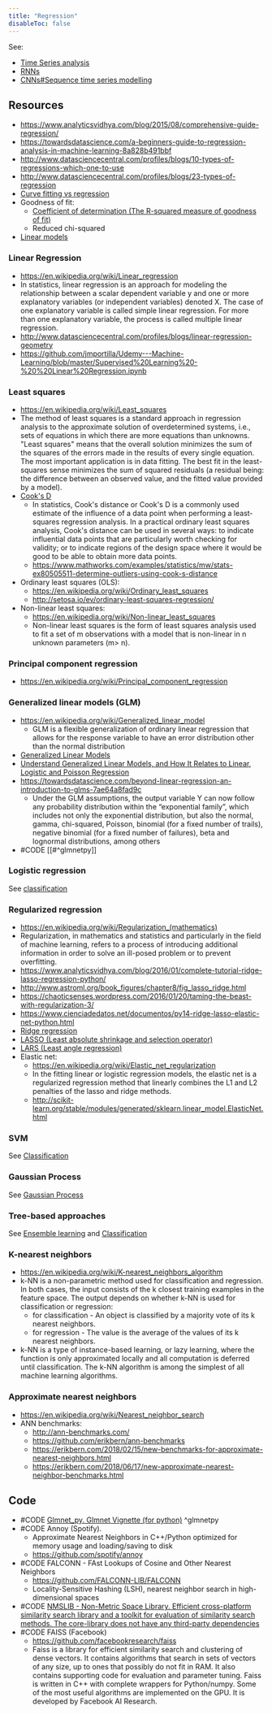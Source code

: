 ```yaml
---
title: "Regression"
disableToc: false 
---
```


See: 
- [Time Series analysis](Time%20Series%20analysis.md)
- [RNNs](RNNs.md)
- [CNNs#Sequence time series modelling](CNNs.md#Sequence%20time%20series%20modelling)


## Resources
- https://www.analyticsvidhya.com/blog/2015/08/comprehensive-guide-regression/
- https://towardsdatascience.com/a-beginners-guide-to-regression-analysis-in-machine-learning-8a828b491bbf
- http://www.datasciencecentral.com/profiles/blogs/10-types-of-regressions-which-one-to-use
- http://www.datasciencecentral.com/profiles/blogs/23-types-of-regression
- [Curve fitting vs regression](https://blog.datazar.com/curve-fitting-vs-regression-752ce295b0b1)
- Goodness of fit:
	- [Coefficient of determination (The R-squared measure of goodness of fit)](http://blog.minitab.com/blog/adventures-in-statistics-2/regression-analysis-how-do-i-interpret-r-squared-and-assess-the-goodness-of-fit)
	- Reduced chi-squared
- [Linear models](http://scikit-learn.org/stable/modules/linear_model.html)


### Linear Regression
- https://en.wikipedia.org/wiki/Linear_regression
- In statistics, linear regression is an approach for modeling the relationship between a scalar dependent variable y and one or more explanatory variables (or independent variables) denoted X. The case of one explanatory variable is called simple linear regression. For more than one explanatory variable, the process is called multiple linear regression.
- http://www.datasciencecentral.com/profiles/blogs/linear-regression-geometry
- https://github.com/jmportilla/Udemy---Machine-Learning/blob/master/Supervised%20Learning%20-%20%20Linear%20Regression.ipynb

### Least squares
- https://en.wikipedia.org/wiki/Least_squares
- The method of least squares is a standard approach in regression analysis to the approximate solution of overdetermined systems, i.e., sets of equations in which there are more equations than unknowns. "Least squares" means that the overall solution minimizes the sum of the squares of the errors made in the results of every single equation. The most important application is in data fitting. The best fit in the least-squares sense minimizes the sum of squared residuals (a residual being: the difference between an observed value, and the fitted value provided by a model).
- [Cook's D](https://en.wikipedia.org/wiki/Cook%27s_distance)
	- In statistics, Cook's distance or Cook's D is a commonly used estimate of the influence of a data point when performing a least-squares regression analysis. In a practical ordinary least squares analysis, Cook's distance can be used in several ways: to indicate influential data points that are particularly worth checking for validity; or to indicate regions of the design space where it would be good to be able to obtain more data points.
	- https://www.mathworks.com/examples/statistics/mw/stats-ex80505511-determine-outliers-using-cook-s-distance
- Ordinary least squares (OLS): 
	- https://en.wikipedia.org/wiki/Ordinary_least_squares
	- http://setosa.io/ev/ordinary-least-squares-regression/
- Non-linear least squares: 
	- https://en.wikipedia.org/wiki/Non-linear_least_squares
	- Non-linear least squares is the form of least squares analysis used to fit a set of m observations with a model that is non-linear in n unknown parameters (m> n).

### Principal component regression
- https://en.wikipedia.org/wiki/Principal_component_regression

### Generalized linear models (GLM)
- https://en.wikipedia.org/wiki/Generalized_linear_model
	- GLM is a flexible generalization of ordinary linear regression that allows for the response variable to have an error distribution other than the normal distribution
- [Generalized Linear Models](https://scikit-learn.org/0.15/modules/linear_model.html)
- [Understand Generalized Linear Models, and How It Relates to Linear, Logistic and Poisson Regression](https://towardsdatascience.com/understand-generalized-linear-models-and-how-it-relates-to-linear-logistic-and-poisson-regression-53f3aea8a9d)
- https://towardsdatascience.com/beyond-linear-regression-an-introduction-to-glms-7ae64a8fad9c
	- Under the GLM assumptions, the output variable Y can now follow any probability distribution within the “exponential family”, which includes not only the exponential distribution, but also the normal, gamma, chi-squared, Poisson, binomial (for a fixed number of trails), negative binomial (for a fixed number of failures), beta and lognormal distributions, among others
- #CODE [[#^glmnetpy]]

### Logistic regression 
See [classification](classification.md)

### Regularized regression
- https://en.wikipedia.org/wiki/Regularization_(mathematics)
- Regularization, in mathematics and statistics and particularly in the field of machine learning, refers to a process of introducing additional information in order to solve an ill-posed problem or to prevent overfitting.
- https://www.analyticsvidhya.com/blog/2016/01/complete-tutorial-ridge-lasso-regression-python/
- http://www.astroml.org/book_figures/chapter8/fig_lasso_ridge.html
- https://chaoticsenses.wordpress.com/2016/01/20/taming-the-beast-with-regularization-3/
- https://www.cienciadedatos.net/documentos/py14-ridge-lasso-elastic-net-python.html
- [Ridge regression](https://en.wikipedia.org/wiki/Tikhonov_regularization)
- [LASSO (Least absolute shrinkage and selection operator)](https://en.wikipedia.org/wiki/Lasso_(statistics))
- [LARS (Least angle regression)](https://en.wikipedia.org/wiki/Least-angle_regression)
- Elastic net: 
	- https://en.wikipedia.org/wiki/Elastic_net_regularization
	- In the fitting linear or logistic regression models, the elastic net is a regularized regression method that linearly combines the L1 and L2 penalties of the lasso and ridge methods.
	- http://scikit-learn.org/stable/modules/generated/sklearn.linear_model.ElasticNet.html


### SVM
See [Classification](Classification.md)


### Gaussian Process
See [Gaussian Process](Gaussian%20Process.md)


### Tree-based approaches
See [Ensemble learning](Ensemble%20learning.md) and [Classification](Classification.md)


### K-nearest neighbors
- https://en.wikipedia.org/wiki/K-nearest_neighbors_algorithm
- k-NN is a non-parametric method used for classification and regression. In both cases, the input consists of the k closest training examples in the feature space. The output depends on whether k-NN is used for classification or regression:
	- for classification - An object is classified by a majority vote of its k nearest neighbors.
	- for regression - The value is the average of the values of its k nearest neighbors.
- k-NN is a type of instance-based learning, or lazy learning, where the function is only approximated locally and all computation is deferred until classification. The k-NN algorithm is among the simplest of all machine learning algorithms.

### Approximate nearest neighbors
- https://en.wikipedia.org/wiki/Nearest_neighbor_search
- ANN benchmarks:
	- http://ann-benchmarks.com/
	- https://github.com/erikbern/ann-benchmarks
	- https://erikbern.com/2018/02/15/new-benchmarks-for-approximate-nearest-neighbors.html
	- https://erikbern.com/2018/06/17/new-approximate-nearest-neighbor-benchmarks.html


## Code
- #CODE [Glmnet_py. Glmnet Vignette (for python)](https://github.com/bbalasub1/glmnet_python) ^glmnetpy
- #CODE Annoy (Spotify). 
	- Approximate Nearest Neighbors in C++/Python optimized for memory usage and loading/saving to disk
	- https://github.com/spotify/annoy
- #CODE FALCONN - FAst Lookups of Cosine and Other Nearest Neighbors
	- https://github.com/FALCONN-LIB/FALCONN
	- Locality-Sensitive Hashing (LSH), nearest neighbor search in high-dimensional spaces
- #CODE [NMSLIB - Non-Metric Space Library. Efficient cross-platform similarity search library and a toolkit for evaluation of similarity search methods. The core-library does not have any third-party dependencies](https://github.com/nmslib/nmslib)
- #CODE FAISS (Facebook)
	- https://github.com/facebookresearch/faiss
	- Faiss is a library for efficient similarity search and clustering of dense vectors. It contains algorithms that search in sets of vectors of any size, up to ones that possibly do not fit in RAM. It also contains supporting code for evaluation and parameter tuning. Faiss is written in C++ with complete wrappers for Python/numpy. Some of the most useful algorithms are implemented on the GPU. It is developed by Facebook AI Research.
